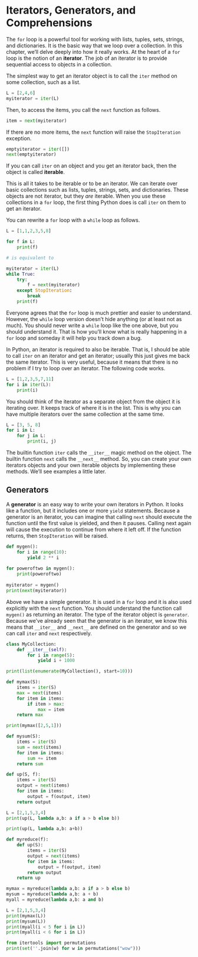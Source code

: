 # Iterators, Generators, and Comprehensions

The `for` loop is a powerful tool for working with lists, tuples, sets, strings, and dictionaries.
It is the basic way that we loop over a collection.
In this chapter, we’ll delve deeply into how it really works.
At the heart of a `for` loop is the notion of an **iterator**.
The job of an iterator is to provide sequential access to objects in a collection.

The simplest way to get an iterator object is to call the `iter` method on some collection, such as a list.

```python {cmd=true}
L = [2,4,6]
myiterator = iter(L)
```

Then, to access the items, you call the `next` function as follows.

```python {cmd=true}
item = next(myiterator)
```

If there are no more items, the `next` function will raise the `StopIteration` exception.

```python {cmd=true}
emptyiterator = iter([])
next(emptyiterator)
```

If you can call `iter` on an object and you get an iterator back, then the object is called **iterable**.

This is all it takes to be iterable or to be an iterator.  We can iterate over basic collections such as lists, tuples, strings, sets, and dictionaries.  These objects are not iterator, but they *are* iterable.  When you use these collections in a `for` loop, the first thing Python does is call `iter` on them to get an iterator.

You can rewrite a `for` loop with a `while` loop as follows.

```python {cmd=true}
L = [1,1,2,3,5,8]

for f in L:
	print(f)

# is equivalent to

myiterator = iter(L)
while True:
	try:
		f = next(myiterator)
	except StopIteration:
		break
	print(f)
```

Everyone agrees that the `for` loop is much prettier and easier to understand.  However, the `while` loop version doesn’t hide anything (or at least not as much).  You should never write a `while` loop like the one above, but you should understand it.  That is how you’ll know what is really happening in a `for` loop and someday it will help you track down a bug.

In Python, an iterator is required to also be iterable.  That is, I should be able to call `iter` on an iterator and get an iterator; usually this just gives me back the same iterator.  This is very useful, because it means that there is no problem if I try to loop over an iterator.  The following code works.

```python {cmd=true}
L = [1,2,3,5,7,11]
for i in iter(L):
	print(i)
```

You should think of the iterator as a separate object from the object it is iterating over.  It keeps track of where it is in the list.  This is why you can have multiple iterators over the same collection at the same time.

```python {cmd=true}
L = [3, 5, 8]
for i in L:
	for j in L:
		print(i, j)
```

The builtin function `iter` calls the `__iter__` magic method on the object.  The builtin function `next` calls the `__next__` method.  So, you can create your own iterators objects and your own iterable objects by implementing these methods.  We’ll see examples a little later.

## Generators
 
A **generator** is an easy way to write your own iterators in Python.  It looks like a function, but it includes one or more `yield` statements.  Because a generator is an iterator, you can imagine that calling `next` should execute the function until the first value is yielded, and then it pauses.  Calling next again will cause the execution to continue from where it left off.  If the function returns, then `StopIteration` will be raised.  

```python {cmd=true}
def mygen():
	for i in range(10):
		yield 2 ** i
		
for poweroftwo in mygen():
	print(poweroftwo)
	
myiterator = mygen()
print(next(myiterator))
```

Above we have a simple generator.  It is used in a `for` loop and it is also used explicitly with the `next` function.  You should understand the function call `mygen()` as returning an iterator.  The type of the iterator object is `generator`.  Because we’ve already seen that the generator is an iterator, we know this means that `__iter__` and `__next__` are defined on the generator and so we can call `iter` and `next` respectively.



```python {cmd=true}
class MyCollection:
    def __iter__(self):
        for i in range(5):
            yield i + 1000

print(list(enumerate(MyCollection(), start=10)))
```

```python {cmd=true}
def mymax(S):
    items = iter(S)
    max = next(items)
    for item in items:
        if item > max:
            max = item
    return max

print(mymax([2,5,1]))
```

```python {cmd=true}
def mysum(S):
    items = iter(S)
    sum = next(items)
    for item in items:
        sum += item
    return sum
```

```python {cmd=true}
def up(S, f):
    items = iter(S)
    output = next(items)
    for item in items:
        output = f(output, item)
    return output

L = [2,1,5,3,4]
print(up(L, lambda a,b: a if a > b else b))

print(up(L, lambda a,b: a+b))
```

```python {cmd=true}
def myreduce(f):
    def up(S):
        items = iter(S)
        output = next(items)
        for item in items:
            output = f(output, item)
        return output
    return up

mymax = myreduce(lambda a,b: a if a > b else b)
mysum = myreduce(lambda a,b: a + b)
myall = myreduce(lambda a,b: a and b)

L = [2,1,5,3,4]
print(mymax(L))
print(mysum(L))
print(myall(i < 5 for i in L))
print(myall(i < 6 for i in L))
```


```python {cmd=true}
from itertools import permutations
print(set(''.join(w) for w in permutations("wow")))
```
